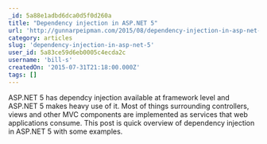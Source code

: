 ```yaml
---
_id: 5a88e1adbd6dca0d5f0d260a
title: "Dependency injection in ASP.NET 5"
url: 'http://gunnarpeipman.com/2015/08/dependency-injection-in-asp-net-5/'
category: articles
slug: 'dependency-injection-in-asp-net-5'
user_id: 5a83ce59d6eb0005c4ecda2c
username: 'bill-s'
createdOn: '2015-07-31T21:18:00.000Z'
tags: []
---
```


ASP.NET 5 has dependcy injection available at framework level and ASP.NET 5 makes heavy use of it. Most of things surrounding controllers, views and other MVC components are implemented as services that web applications consume. This post is quick overview of dependency injection in ASP.NET 5 with some examples.
